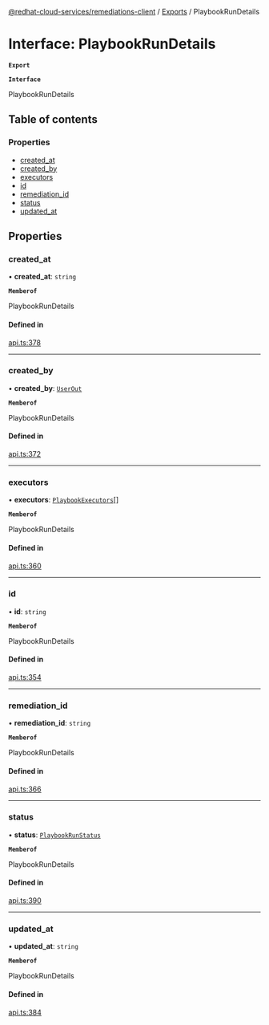 [@redhat-cloud-services/remediations-client](../README.md) / [Exports](../modules.md) / PlaybookRunDetails

# Interface: PlaybookRunDetails

**`Export`**

**`Interface`**

PlaybookRunDetails

## Table of contents

### Properties

- [created\_at](PlaybookRunDetails.md#created_at)
- [created\_by](PlaybookRunDetails.md#created_by)
- [executors](PlaybookRunDetails.md#executors)
- [id](PlaybookRunDetails.md#id)
- [remediation\_id](PlaybookRunDetails.md#remediation_id)
- [status](PlaybookRunDetails.md#status)
- [updated\_at](PlaybookRunDetails.md#updated_at)

## Properties

### created\_at

• **created\_at**: `string`

**`Memberof`**

PlaybookRunDetails

#### Defined in

[api.ts:378](https://github.com/RedHatInsights/javascript-clients/blob/master/packages/remediations/api.ts#L378)

___

### created\_by

• **created\_by**: [`UserOut`](UserOut.md)

**`Memberof`**

PlaybookRunDetails

#### Defined in

[api.ts:372](https://github.com/RedHatInsights/javascript-clients/blob/master/packages/remediations/api.ts#L372)

___

### executors

• **executors**: [`PlaybookExecutors`](PlaybookExecutors.md)[]

**`Memberof`**

PlaybookRunDetails

#### Defined in

[api.ts:360](https://github.com/RedHatInsights/javascript-clients/blob/master/packages/remediations/api.ts#L360)

___

### id

• **id**: `string`

**`Memberof`**

PlaybookRunDetails

#### Defined in

[api.ts:354](https://github.com/RedHatInsights/javascript-clients/blob/master/packages/remediations/api.ts#L354)

___

### remediation\_id

• **remediation\_id**: `string`

**`Memberof`**

PlaybookRunDetails

#### Defined in

[api.ts:366](https://github.com/RedHatInsights/javascript-clients/blob/master/packages/remediations/api.ts#L366)

___

### status

• **status**: [`PlaybookRunStatus`](../enums/PlaybookRunStatus.md)

**`Memberof`**

PlaybookRunDetails

#### Defined in

[api.ts:390](https://github.com/RedHatInsights/javascript-clients/blob/master/packages/remediations/api.ts#L390)

___

### updated\_at

• **updated\_at**: `string`

**`Memberof`**

PlaybookRunDetails

#### Defined in

[api.ts:384](https://github.com/RedHatInsights/javascript-clients/blob/master/packages/remediations/api.ts#L384)
